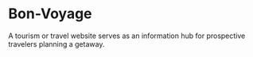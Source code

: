 # Bon-Voyage
A tourism or travel website serves as an information hub for prospective travelers planning a getaway.

